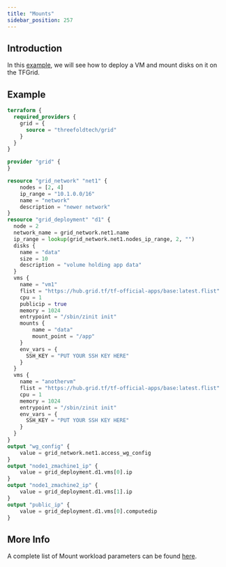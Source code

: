 ```yaml
---
title: "Mounts"
sidebar_position: 257
---
```






## Introduction

In this [example](https://github.com/threefoldtech/terraform-provider-grid/blob/development/examples/resources/mounts/main.tf), we will see how to deploy a VM and mount disks on it on the TFGrid.

## Example

```terraform
terraform {
  required_providers {
    grid = {
      source = "threefoldtech/grid"
    }
  }
}

provider "grid" {
}

resource "grid_network" "net1" {
    nodes = [2, 4]
    ip_range = "10.1.0.0/16"
    name = "network"
    description = "newer network"
}
resource "grid_deployment" "d1" {
  node = 2
  network_name = grid_network.net1.name
  ip_range = lookup(grid_network.net1.nodes_ip_range, 2, "")
  disks {
    name = "data"
    size = 10
    description = "volume holding app data"
  }
  vms {
    name = "vm1"
    flist = "https://hub.grid.tf/tf-official-apps/base:latest.flist"
    cpu = 1
    publicip = true
    memory = 1024
    entrypoint = "/sbin/zinit init"
    mounts {
        name = "data"
        mount_point = "/app"
    }
    env_vars = {
      SSH_KEY = "PUT YOUR SSH KEY HERE"
    }
  }
  vms {
    name = "anothervm"
    flist = "https://hub.grid.tf/tf-official-apps/base:latest.flist"
    cpu = 1
    memory = 1024
    entrypoint = "/sbin/zinit init"
    env_vars = {
      SSH_KEY = "PUT YOUR SSH KEY HERE"
    }
  }
}
output "wg_config" {
    value = grid_network.net1.access_wg_config
}
output "node1_zmachine1_ip" {
    value = grid_deployment.d1.vms[0].ip
}
output "node1_zmachine2_ip" {
    value = grid_deployment.d1.vms[1].ip
}
output "public_ip" {
    value = grid_deployment.d1.vms[0].computedip
}
```

## More Info

A complete list of Mount workload parameters can be found [here](https://github.com/threefoldtech/terraform-provider-grid/blob/development/docs/resources/deployment#nested-schema-for-vmsmounts).
